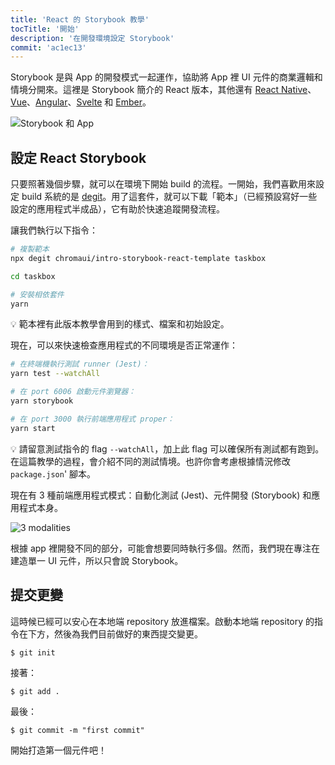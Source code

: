 ```yaml
---
title: 'React 的 Storybook 教學'
tocTitle: '開始'
description: '在開發環境設定 Storybook'
commit: 'ac1ec13'
---
```


Storybook 是與 App 的開發模式一起運作，協助將 App 裡 UI 元件的商業邏輯和情境分開來。這裡是 Storybook 簡介的 React 版本，其他還有 [React Native](/react-native/en/get-started)、[Vue](/vue/en/get-started)、[Angular](/angular/en/get-started)、[Svelte](/svelte/en/get-started) 和 [Ember](/ember/en/get-started)。

![Storybook 和 App](/intro-to-storybook/storybook-relationship.jpg)

## 設定 React Storybook

只要照著幾個步驟，就可以在環境下開始 build 的流程。一開始，我們喜歡用來設定 build 系統的是 [degit](https://github.com/Rich-Harris/degit)。用了這套件，就可以下載「範本」（已經預設寫好一些設定的應用程式半成品），它有助於快速追蹤開發流程。

讓我們執行以下指令：

```bash
# 複製範本
npx degit chromaui/intro-storybook-react-template taskbox

cd taskbox

# 安裝相依套件
yarn
```

<div class="aside">
💡 範本裡有此版本教學會用到的樣式、檔案和初始設定。
</div>

現在，可以來快速檢查應用程式的不同環境是否正常運作：

```bash
# 在終端機執行測試 runner (Jest)：
yarn test --watchAll

# 在 port 6006 啟動元件瀏覽器：
yarn storybook

# 在 port 3000 執行前端應用程式 proper：
yarn start
```

<div class="aside"> 
💡 請留意測試指令的 flag <code>--watchAll</code>，加上此 flag 可以確保所有測試都有跑到。在這篇教學的過程，會介紹不同的測試情境。也許你會考慮根據情況修改 <code>package.json</code>' 腳本。
</div>

現在有 3 種前端應用程式模式：自動化測試 (Jest)、元件開發 (Storybook) 和應用程式本身。

![3 modalities](/intro-to-storybook/app-three-modalities.png)

根據 app 裡開發不同的部分，可能會想要同時執行多個。然而，我們現在專注在建造單一 UI 元件，所以只會說 Storybook。

## 提交更變

這時候已經可以安心在本地端 repository 放進檔案。啟動本地端 repository 的指令在下方，然後為我們目前做好的東西提交變更。

```shell
$ git init
```

接著：

```shell
$ git add .
```

最後：

```shell
$ git commit -m "first commit"
```

開始打造第一個元件吧！
